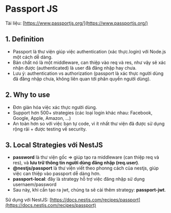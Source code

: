 # Passport JS

Tài liệu: [https://www.passportjs.org/](https://www.passportjs.org/)

## 1. Definition

- Passport là thư viện giúp việc authentication (xác thực.login) với Node.js một cách dễ dàng.
- Bản chất nó là một middleware, can thiệp vào req và res, như vậy sẽ xác nhận được (authenticated) là user đã đăng nhập hay chưa.
- Lưu ý: authentication vs authorization (passport là xác thực người dùng đã đăng nhập chưa, không liên quan tới phân quyền người dùng).

## 2. Why to use

- Đơn giản hóa việc xác thực người dùng.
- Support hơn 500+ strategies (các loại login khác nhau: Facebook, Google, Apple, Amazon, ...)
- An toàn hơn so với việc bạn tự code, vì ít nhất thư viện đã được sử dụng rộng rãi + được testing về security.

## 3. Local Strategies với NestJS

- **password** là thư viện gốc $\Rightarrow$ giúp tạo ra middleware (can thiệp req và res), và **lưu trữ thông tin người dùng đăng nhập (req.user)**.
- **@nestjs/passport** là thư viện viết theo phonng cách của nestjs, giúp việc can thiệp vào passport dễ dàng hơn.
- **passport-local**: đây là strategy hỗ trợ việc đăng nhập sử dụng usernaem/password
- Sau này, khi cần tạo ra jwt, chúng ta sẽ cài thêm strategy: **passport-jwt**.

Sử dụng với NestJS: [https://docs.nestjs.com/recipes/passport](https://docs.nestjs.com/recipes/passport)
